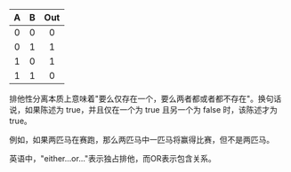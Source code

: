 | A | B | Out |
| :----:| :----: | :----: |
| 0 | 0 | 0 |
| 0 | 1 | 1 |
| 1 | 0 | 1 |
|1  |1|0|

排他性分离本质上意味着"要么仅存在一个，要么两者都或者都不存在"。换句话说，如果陈述为 true，并且仅在一个为 true 且另一个为 false 时，该陈述才为 true。

例如，如果两匹马在赛跑，那么两匹马中一匹马将赢得比赛，但不是两匹马。

英语中，"either...or..."表示独占排他，而OR表示包含关系。